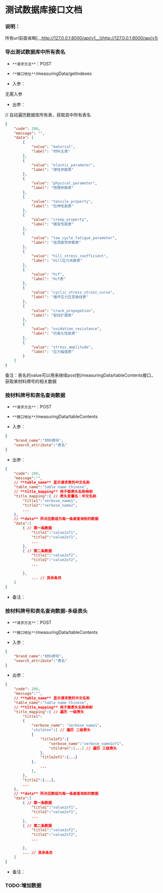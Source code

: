 # 测试数据库接口文档

### 说明：

所有url前面省略[__http://127.0.0.1:8000/api/v1__](http://127.0.0.1:8000/api/v1)

### 导出测试数据库中所有表名

- `**请求方法**`：POST

- `**接口地址**`/measuringData/getIndexes

- 入参：

无需入参

- 出参：

// 自动遍历数据库所有表，获取其中所有表名

```json
{
    "code": 200,
    "message": "",
    "data": [
        {
            "value": "material",
            "label": "材料主表"
        },
        {
            "value": "elastic_parameter",
            "label": "弹性参数表"
        },
        {
            "value": "physical_parameter",
            "label": "物理参数表"
        },
        {
            "value": "tensile_property",
            "label": "拉伸性能表"
        },
        {
            "value": "creep_property",
            "label": "蠕变性能表"
        },
        {
            "value": "low_cycle_fatigue_parameter",
            "label": "低周疲劳参数表"
        },
        {
            "value": "hill_stress_coefficient",
            "label": "Hill应力系数表"
        },
        {
            "value": "hcf",
            "label": "Hcf表"
        },
        {
            "value": "cyclic_stress_strain_curve",
            "label": "循环应力应变曲线表"
        },
        {
            "value": "crack_propagation",
            "label": "裂纹扩展表"
        },
        {
            "value": "oxidation_resistance",
            "label": "抗氧化性能表"
        },
        {
            "value": "stress_amplitude",
            "label": "应力幅值表"
        }
    ]
}
```

备注：表名的value可以用来继续post到/measuringData/tableContents接口，获取某材料牌号的相关数据

### 按材料牌号和表名查询数据

- `**请求方法**`：POST

- `**接口地址**`/measuringData/tableContents

- 入参：

```json
{
	"brand_name":"材料牌号",
	"search_attribute":"表名"
}
```

- 出参：

```json
{
	"code": 200,
	"message":"",
	// **table_name** 显示请求表的中文名称
	"table_name":"table name Chinese",
	// **title_mapping** 用于做表头名称映射
	"title_mapping":{ // 表头变量名：中文名称
		"title1":"verbose_name1",
		"title2":"verbose_name2",
		...
	},
	// **data** 所对应数组为每一条被查询到的数据
	"data":[
		{ // 第一条数据
			"title1":"value1of1",
			"title2":"value2of1",
			...
		},
		{ // 第二条数据
			"title1":"value1of2",
			"title2":"value2of2",
			...

		},
			... // 其余条目
	]
}

```

- 备注：

### 按材料牌号和表名查询数据-多级表头

- `**请求方法**`：POST

- `**接口地址**`/measuringData/tableContents

- 入参：

```json
{
	"brand_name":"材料牌号",
	"search_attribute":"表名"
}
```

- 出参：

```json
{
	"code": 200,
	"message":"",
	// **table_name** 显示请求表的中文名称
	"table_name":"table name Chinese",
	// **title_mapping** 用于做表头名称映射
	"title_mapping":{ // 遍历 一级表头
		"title1":
		{
			"verbose_name": "verbose_name1"，
			"children":[ // 遍历 二级表头
			{
				"title1of1":{
					"verbose_name":"verbose_name1of1",
					"children":[...] // 遍历 三级表头
				},
				"title2of1":{...}
			},
				...
			],
		},
		"title2":{...},
		...
	},
	// **data** 所对应数组为每一条被查询到的数据
	"data":[
		{ // 第一条数据
			"title1":"value1of1",
			"title2":"value2of1",
			...
		},
		{ // 第二条数据
			"title1":"value1of2",
			"title2":"value2of2",
			...

		},
		... // 其余条目
	]
}

```

- 备注：

### 

### TODO:增加数据



